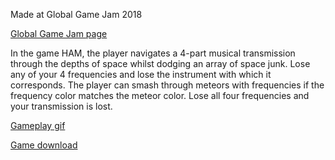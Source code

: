 Made at Global Game Jam 2018

[Global Game Jam page](https://globalgamejam.org/2018/games/ham)

In the game HAM, the player navigates a 4-part musical transmission through the
depths of space whilst dodging an array of space junk. Lose any of your 4
frequencies and lose the instrument with which it corresponds. The player can
smash through meteors with frequencies if the frequency color matches the meteor
color. Lose all four frequencies and your transmission is lost.

[Gameplay gif](https://i.imgur.com/bMv1gIC.gif)

[Game download](https://ggj.s3.amazonaws.com/games/2018/01/79472/exec/BlfNY/ham.zip)
